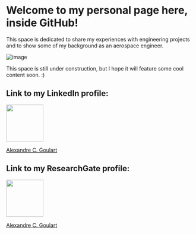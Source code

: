 # Welcome to my personal page here, inside GitHub!

This space is dedicated to share my experiences with engineering projects and to show some of my background as an aerospace engineer.

![image](https://user-images.githubusercontent.com/7193739/129830912-16cf06bf-1676-4658-970c-b85091c32563.png)


This space is still under construction, but I hope it will feature some cool content soon. :)

## Link to my LinkedIn profile:

<img src="https://user-images.githubusercontent.com/7193739/129831351-62dd616b-2b44-497a-b643-8ccf6f96b9ff.png" width="100" height="100">

[Alexandre C. Goulart](https://www.linkedin.com/in/alexandrecgoulart/)



## Link to my ResearchGate profile:

<img src="https://user-images.githubusercontent.com/7193739/129832365-7260e853-8aa3-4d06-9026-328f561dbffc.png" width="100" height="100">

[Alexandre C. Goulart](https://www.researchgate.net/profile/Alexandre-Goulart-3)
